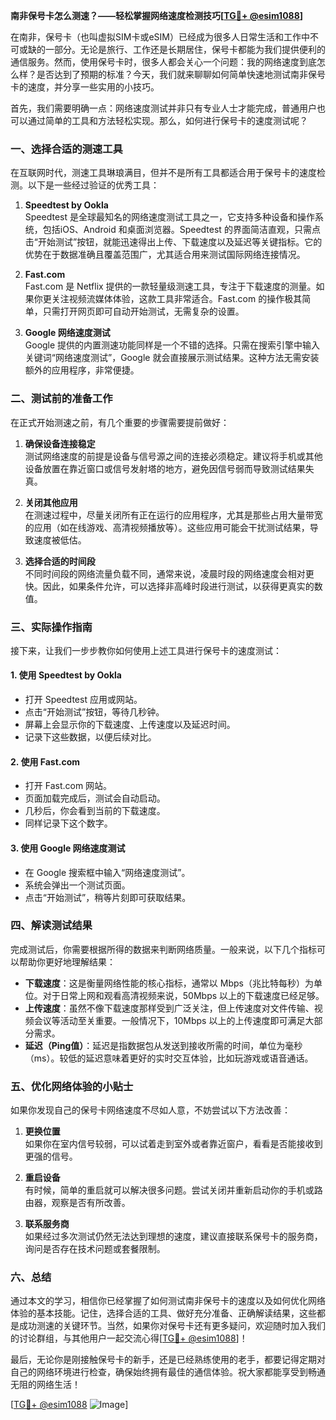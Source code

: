**南非保号卡怎么测速？——轻松掌握网络速度检测技巧[[TG💪+ @esim1088](https://t.me/s/esim1088)]**

在南非，保号卡（也叫虚拟SIM卡或eSIM）已经成为很多人日常生活和工作中不可或缺的一部分。无论是旅行、工作还是长期居住，保号卡都能为我们提供便利的通信服务。然而，使用保号卡时，很多人都会关心一个问题：我的网络速度到底怎么样？是否达到了预期的标准？今天，我们就来聊聊如何简单快速地测试南非保号卡的速度，并分享一些实用的小技巧。

首先，我们需要明确一点：网络速度测试并非只有专业人士才能完成，普通用户也可以通过简单的工具和方法轻松实现。那么，如何进行保号卡的速度测试呢？

### 一、选择合适的测速工具

在互联网时代，测速工具琳琅满目，但并不是所有工具都适合用于保号卡的速度检测。以下是一些经过验证的优秀工具：

1. **Speedtest by Ookla**  
   Speedtest 是全球最知名的网络速度测试工具之一，它支持多种设备和操作系统，包括iOS、Android 和桌面浏览器。Speedtest 的界面简洁直观，只需点击“开始测试”按钮，就能迅速得出上传、下载速度以及延迟等关键指标。它的优势在于数据准确且覆盖范围广，尤其适合用来测试国际网络连接情况。

2. **Fast.com**  
   Fast.com 是 Netflix 提供的一款轻量级测速工具，专注于下载速度的测量。如果你更关注视频流媒体体验，这款工具非常适合。Fast.com 的操作极其简单，只需打开网页即可自动开始测试，无需复杂的设置。

3. **Google 网络速度测试**  
   Google 提供的内置测速功能同样是一个不错的选择。只需在搜索引擎中输入关键词“网络速度测试”，Google 就会直接展示测试结果。这种方法无需安装额外的应用程序，非常便捷。

### 二、测试前的准备工作

在正式开始测速之前，有几个重要的步骤需要提前做好：

1. **确保设备连接稳定**  
   测试网络速度的前提是设备与信号源之间的连接必须稳定。建议将手机或其他设备放置在靠近窗口或信号发射塔的地方，避免因信号弱而导致测试结果失真。

2. **关闭其他应用**  
   在测速过程中，尽量关闭所有正在运行的应用程序，尤其是那些占用大量带宽的应用（如在线游戏、高清视频播放等）。这些应用可能会干扰测试结果，导致速度被低估。

3. **选择合适的时间段**  
   不同时间段的网络流量负载不同，通常来说，凌晨时段的网络速度会相对更快。因此，如果条件允许，可以选择非高峰时段进行测试，以获得更真实的数值。

### 三、实际操作指南

接下来，让我们一步步教你如何使用上述工具进行保号卡的速度测试：

#### 1. 使用 Speedtest by Ookla
- 打开 Speedtest 应用或网站。
- 点击“开始测试”按钮，等待几秒钟。
- 屏幕上会显示你的下载速度、上传速度以及延迟时间。
- 记录下这些数据，以便后续对比。

#### 2. 使用 Fast.com
- 打开 Fast.com 网站。
- 页面加载完成后，测试会自动启动。
- 几秒后，你会看到当前的下载速度。
- 同样记录下这个数字。

#### 3. 使用 Google 网络速度测试
- 在 Google 搜索框中输入“网络速度测试”。
- 系统会弹出一个测试页面。
- 点击“开始测试”，稍等片刻即可获取结果。

### 四、解读测试结果

完成测试后，你需要根据所得的数据来判断网络质量。一般来说，以下几个指标可以帮助你更好地理解结果：

- **下载速度**：这是衡量网络性能的核心指标，通常以 Mbps（兆比特每秒）为单位。对于日常上网和观看高清视频来说，50Mbps 以上的下载速度已经足够。
- **上传速度**：虽然不像下载速度那样受到广泛关注，但上传速度对文件传输、视频会议等活动至关重要。一般情况下，10Mbps 以上的上传速度即可满足大部分需求。
- **延迟（Ping值）**：延迟是指数据包从发送到接收所需的时间，单位为毫秒（ms）。较低的延迟意味着更好的实时交互体验，比如玩游戏或语音通话。

### 五、优化网络体验的小贴士

如果你发现自己的保号卡网络速度不尽如人意，不妨尝试以下方法改善：

1. **更换位置**  
   如果你在室内信号较弱，可以试着走到室外或者靠近窗户，看看是否能接收到更强的信号。

2. **重启设备**  
   有时候，简单的重启就可以解决很多问题。尝试关闭并重新启动你的手机或路由器，观察是否有所改善。

3. **联系服务商**  
   如果经过多次测试仍然无法达到理想的速度，建议直接联系保号卡的服务商，询问是否存在技术问题或套餐限制。

### 六、总结

通过本文的学习，相信你已经掌握了如何测试南非保号卡的速度以及如何优化网络体验的基本技能。记住，选择合适的工具、做好充分准备、正确解读结果，这些都是成功测速的关键环节。当然，如果你对保号卡还有更多疑问，欢迎随时加入我们的讨论群组，与其他用户一起交流心得[[TG💪+ @esim1088](https://t.me/s/esim1088)]！

最后，无论你是刚接触保号卡的新手，还是已经熟练使用的老手，都要记得定期对自己的网络环境进行检查，确保始终拥有最佳的通信体验。祝大家都能享受到畅通无阻的网络生活！

[[TG💪+ @esim1088](https://t.me/s/esim1088) ![Image](https://i.postimg.cc/4NQfJmqS/Snipaste-2025-05-13-00-14-12.png)]